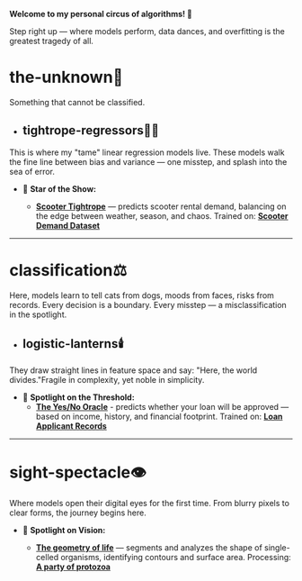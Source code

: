 **Welcome to my personal circus of algorithms! 🎪**

Step right up — where models perform, data dances, and overfitting is the greatest tragedy of all.

# the-unknown🌌
Something that cannot be classified.

* ## tightrope-regressors🤹‍♂️
This is where my "tame" linear regression models live. These models walk the fine line between bias and variance — one misstep, and splash into the sea of error.


* 🌟 **Star of the Show:**
 
  - **[Scooter Tightrope](the-unknown/tightrope-regressors/scooter_rental.ipynb)** — predicts scooter rental demand, balancing on the edge between weather, season, and chaos. Trained on: **[Scooter Demand Dataset](data-den/day.csv)**  

---

# classification⚖️
Here, models learn to tell cats from dogs, moods from faces, risks from records. Every decision is a boundary. Every misstep — a misclassification in the spotlight.

* ## logistic-lanterns🕯️
They draw straight lines in feature space and say: "Here, the world divides."Fragile in complexity, yet noble in simplicity.


* 🔮 **Spotlight on the Threshold:**  
  - **[The Yes/No Oracle](classification/logistic-lanterns/Forecasting_the_loan_status.ipynb)** - predicts whether your loan will be approved — based on income, history, and financial footprint. Trained on: **[Loan Applicant Records](data-den/loan_data.csv)**  
    
---

# sight-spectacle👁️
Where models open their digital eyes for the first time. From blurry pixels to clear forms, the journey begins here.


* 🔭 **Spotlight on Vision:**
  
  - **[The geometry of life](sight-spectacle/the_first_microbe.ipynb)** — segments and analyzes the shape of single-celled organisms, identifying contours and surface area. Processing: **[A party of protozoa](simplest-beasts)**
    






